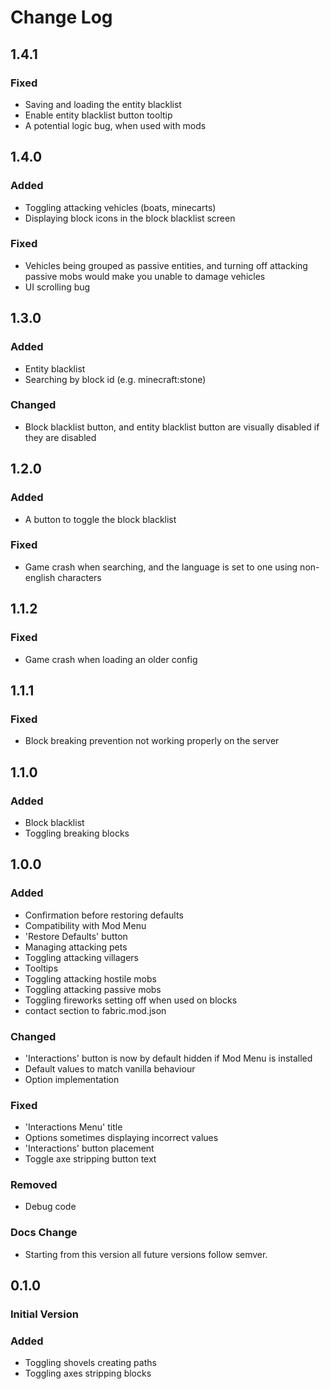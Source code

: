 # Change Log

## 1.4.1
### Fixed
- Saving and loading the entity blacklist
- Enable entity blacklist button tooltip
- A potential logic bug, when used with mods
## 1.4.0
### Added
- Toggling attacking vehicles (boats, minecarts)
- Displaying block icons in the block blacklist screen
### Fixed
- Vehicles being grouped as passive entities, and turning off attacking passive mobs would make you unable to damage vehicles
- UI scrolling bug
## 1.3.0
### Added
- Entity blacklist
- Searching by block id (e.g. minecraft:stone)
### Changed
- Block blacklist button, and entity blacklist button are visually disabled if they are disabled
## 1.2.0
### Added 
- A button to toggle the block blacklist
### Fixed
- Game crash when searching, and the language is set to one using non-english characters
## 1.1.2
### Fixed
- Game crash when loading an older config
## 1.1.1
### Fixed
- Block breaking prevention not working properly on the server
## 1.1.0
### Added
- Block blacklist
- Toggling breaking blocks
## 1.0.0
### Added
- Confirmation before restoring defaults
- Compatibility with Mod Menu
- 'Restore Defaults' button
- Managing attacking pets
- Toggling attacking villagers
- Tooltips
- Toggling attacking hostile mobs
- Toggling attacking passive mobs
- Toggling fireworks setting off when used on blocks
- contact section to fabric.mod.json

### Changed
- 'Interactions' button is now by default hidden if Mod Menu is installed
- Default values to match vanilla behaviour
- Option implementation
 
### Fixed
- 'Interactions Menu' title
- Options sometimes displaying incorrect values
- 'Interactions' button placement
- Toggle axe stripping button text
 
### Removed
- Debug code

### Docs Change
- Starting from this version all future versions follow semver.

## 0.1.0
### Initial Version
### Added
- Toggling shovels creating paths
- Toggling axes stripping blocks